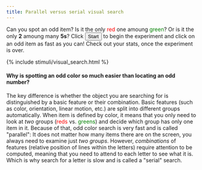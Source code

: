 ```yaml
---
title: Parallel versus serial visual search
---
```


Can you spot an odd item?
Is it the only <span style="color:red">red</span> one amoung <span style="color:green">green</span>?
Or is it the only <strong>2</strong> amoung many <strong>5s</strong>?
Click <button class="btn btn-secondary">Start</button> to begin the experiment and click on an odd item as fast as you can!
Check out your stats, once the experiment is over.

{% include stimuli/visual_search.html %}

####  Why is spotting an odd color so much easier than locating an odd number?
The key difference is whether the object you are searching for is distinguished by a basic feature or their combination.
Basic features (such as color, orientation, linear motion, etc.) are split into different groups automatically.
When item is defined by color, it means that you only need to look at _two_ groups (<span style="color:red">reds </span> vs. <span style="color:green">greens</span>) and decide which group has only one item in it.
Because of that, odd color search is very fast and is called "parallel": It does not matter how many items there are on the screen, you always need to examine just _two groups_.
However, _combinations_ of features (relative position of lines within the letters) require attention to be computed, meaning that you need to attend to each letter to see what it is.
Which is why search for a letter is slow and is called a "serial" search.
